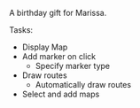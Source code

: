A birthday gift for Marissa.

Tasks:
- Display Map
- Add marker on click
    - Specify marker type
- Draw routes
    - Automatically draw routes
- Select and add maps